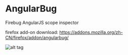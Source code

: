 # AngularBug
Firebug AngularJS scope inspector

firefox add-on download: https://addons.mozilla.org/zh-CN/firefox/addon/angularbug/ 

![alt tag](https://addons.cdn.mozilla.net/user-media/previews/full/176/176228.png)
